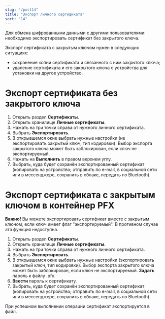 ```yaml
---
slug: "/post14"
title: "Экспорт личного сертификата"
sort: "14"
---
```

Для обмена шифрованными данными с другими пользователями необходимо экспортировать сертификат без закрытого ключа.

Экспорт сертификата с закрытым ключом нужен в следующих ситуациях:
- сохранение копии сертификата и связанного с ним закрытого ключа;
- удаление сертификата и его закрытого ключа с устройства для установки на другое устройство.

# Экспорт сертификата без закрытого ключа

1. Открыть раздел **Сертификаты**.
2. Открыть хранилище **Личные сертификаты**.
3. Нажать на три точки справа от нужного личного сертификата.
4. Выбрать **Экспортировать**.
5. В открывшемся окне выбрать нужные настройки (не экспортировать закрытый ключ, тип кодировки). Выбор экспорта закрытого ключа может быть заблокирован, если ключ не экспортируемый.
6. Нажать на **Выполнить** в правом верхнем углу.
7. Выбрать, куда будет сохранён экспортированный сертификат (копировать на устройство; отправить по e-mail, в социальной сети или в мессенджере, сохранить в облаке, передать по Bluetooth).

# Экспорт сертификата с закрытым ключом в контейнер PFX

**Важно!** Вы можете экспортировать сертификат вместе с закрытым ключом, если ключ имеет флаг "экспортируемый". В противном случае эта функция недоступна.

1. Открыть раздел **Сертификаты**.
2. Открыть хранилище **Личные сертификаты**.
3. Нажать на три точки справа от нужного личного сертификата.
4. Выбрать **Экспортировать**.
5. В открывшемся окне выбрать нужные настройки (экспортировать закрытый ключ, тип кодировки). Выбор экспорта закрытого ключа может быть заблокирован, если ключ не экспортируемый. **Задать** пароль к файлу .pfx.
6. **Ввести** пароль к сертификату.
7. Выбрать, куда будет сохранён экспортированный сертификат (копировать на устройство; отправить по e-mail, в социальной сети или в мессенджере, сохранить в облаке, передать по Bluetooth).

При успешном выполнении операции сертификат экспортируется в файл.


